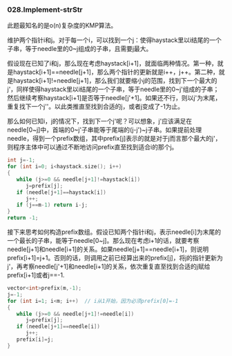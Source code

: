 ### 028.Implement-strStr

此题最知名的是o(n)复杂度的KMP算法。

维护两个指针i和j。对于每一个i，可以找到一个j：使得haystack里以i结尾的一个子串，等于needle里的0\~j组成的子串，且需要j最大。

假设现在已知了i和j，那么现在考虑haystack[i+1]，就面临两种情况。第一种，就是haystack[i+1]==needle[j+1]，那么两个指针的更新就是i++，j++。第二种，就是haystack[i+1]!=needle[j+1]，那么我们就要缩小j的范围，找到下一个最大的j'，同样使得haystack里以i结尾的一个子串，等于needle里的0\~j'组成的子串；然后继续考察haystack[i+1]是否等于needle[j'+1]。如果还不行，则以j'为末尾，重复找下一个j''。以此类推直至找到合适的j，或者j变成了-1为止。

那么如何已知i，j的情况下，找到下一个j'呢？可以想象，j'应该满足在needle[0\~j]中，首端的0~j'子串能等于尾端的(j-j')~j子串。如果提前处理needle，得到一个prefix数组，其中prefix[j]表示的就是对于j而言那个最大的j'，则程序主体中可以通过不断地访问prefix直至找到适合i的那个j。
```cpp
int j=-1;
for (int i=0; i<haystack.size(); i++)
{
   while (j>=0 && needle[j+1]!=haystack[i])
      j=prefix[j];
   if (needle[j+1]==haystack[i])
      j++;
   if (j==m-1) return i-j;
}
return -1;
```
接下来思考如何构造prefix数组。假设已知两个指针i和j，表示needle[i]为末尾的一个最长的子串，能等于needle[0~j]。那么现在考虑i+1的话，就要考察needle[j+1]和needle[i+1]的关系。如果needle[j+1]==needle[i+1]，则说明prefix[i+1]=j+1。否则的话，则调用之前已经算出来的prefix[j]，将j的指针更新为j'，再考察needle[j'+1]和needle[i+1]的关系，依次重复直至找到合适的j赋给prefix[i+1]或者j==-1.
```cpp
vector<int>prefix(m,-1);
j=-1;
for (int i=1; i<m; i++)  // i从1开始，因为必须prefix[0]=-1
{
   while (j>=0 && needle[j+1]!=needle[i])
      j=prefix[j];
   if (needle[j+1]==needle[i])
      j++; 
   prefix[i]=j;
}
```
